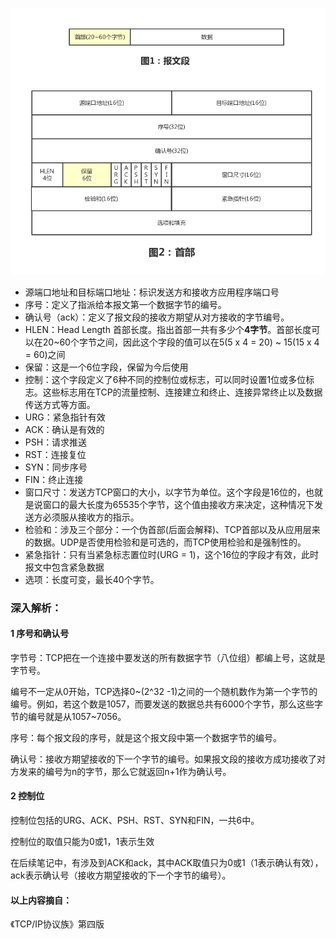 ![](/assets/0002.png)

* 源端口地址和目标端口地址：标识发送方和接收方应用程序端口号
* 序号：定义了指派给本报文第一个数据字节的编号。
* 确认号（ack）：定义了报文段的接收方期望从对方接收的字节编号。
* HLEN：Head Length 首部长度。指出首部一共有多少个**4字节**。首部长度可以在20~60个字节之间，因此这个字段的值可以在5\(5 x 4 = 20\) ~ 15\(15 x 4 = 60\)之间
* 保留：这是一个6位字段，保留为今后使用
* 控制：这个字段定义了6种不同的控制位或标志，可以同时设置1位或多位标志。这些标志用在TCP的流量控制、连接建立和终止、连接异常终止以及数据传送方式等方面。
* URG：紧急指针有效
* ACK：确认是有效的
* PSH：请求推送
* RST：连接复位
* SYN：同步序号
* FIN：终止连接
* 窗口尺寸：发送方TCP窗口的大小，以字节为单位。这个字段是16位的，也就是说窗口的最大长度为65535个字节，这个值由接收方来决定，这种情况下发送方必须服从接收方的指示。
* 检验和：涉及三个部分：一个伪首部\(后面会解释\)、TCP首部以及从应用层来的数据。UDP是否使用检验和是可选的，而TCP使用检验和是强制性的。
* 紧急指针：只有当紧急标志置位时\(URG = 1\)，这个16位的字段才有效，此时报文中包含紧急数据
* 选项：长度可变，最长40个字节。

### 深入解析：

#### 1 序号和确认号

字节号：TCP把在一个连接中要发送的所有数据字节（八位组）都编上号，这就是字节号。

编号不一定从0开始，TCP选择0~\(2^32 -1\)之间的一个随机数作为第一个字节的编号。例如，若这个数是1057，而要发送的数据总共有6000个字节，那么这些字节的编号就是从1057~7056。

序号：每个报文段的序号，就是这个报文段中第一个数据字节的编号。

确认号：接收方期望接收的下一个字节的编号。如果报文段的接收方成功接收了对方发来的编号为n的字节，那么它就返回n+1作为确认号。

#### 2 控制位

控制位包括的URG、ACK、PSH、RST、SYN和FIN，一共6中。

控制位的取值只能为0或1，1表示生效

在后续笔记中，有涉及到ACK和ack，其中ACK取值只为0或1（1表示确认有效），ack表示确认号（接收方期望接收的下一个字节的编号）。

#### 以上内容摘自：

《TCP/IP协议族》第四版


